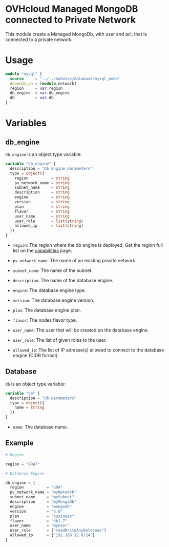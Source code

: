 # OVHcloud Managed MongoDB connected to Private Network

This module create a Managed MongoDb, with user and acl, that is connected to a private network.

# Usage

```terraform
module "mysql" {
  source     = "../../modules/database/mysql_pvnw"
  depends_on = [module.network]
  region     = var.region
  db_engine  = var.db_engine
  db         = var.db
}
```

# Variables

## db_engine

`db_engine` is an object type variable:

```terraform
variable "db_engine" {
  description = "Db Engine parameters"
  type = object({
    region          = string
    pv_network_name = string
    subnet_name     = string
    description     = string
    engine          = string
    version         = string
    plan            = string
    flavor          = string
    user_name       = string
    user_role       = list(string)
    allowed_ip      = list(string)
  })
}
```

- `region`: The region where the db engine is deployed. Get the region full list on the [capabilities](https://docs.ovh.com/gb/en/publiccloud/databases/mongodb/capabilities/) page.

- `pv_network_name`: The name of an existing private network.

- `subnet_name`: The name of the subnet.

- `description`: The name of the database engine.

- `engine`: The database engine type.

- `version`: The database engine version.

- `plan`: The database engine plan.

- `flavor`: The nodes flavor type.

- `user_name`: The user that will be created on the database engine.

- `user_role`: The list of given roles to the user.

- `allowed_ip`: The list of IP adresse(s) allowed to connect to the database engine (CIDR format).

## Database

`db` is an object type variable:

```terraform
variable "db" {
  description = "Db parameters"
  type = object({
    name = string
  })
}
```

- `name`: The database name.

## Example

```terraform
# Region

region = "GRA7"

# Database Engine

db_engine = {
  region          = "GRA"
  pv_network_name = "myNetwork"
  subnet_name     = "mySubnet"
  description     = "myMongoDb"
  engine          = "mongodb"
  version         = "6.0"
  plan            = "business"
  flavor          = "db1-7"
  user_name       = "myuser"
  user_role       = ["readWriteAnyDatabase"]
  allowed_ip      = ["192.168.12.0/24"]
}
```
